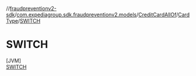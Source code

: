 //[fraudpreventionv2-sdk](../../../../../index.md)/[com.expediagroup.sdk.fraudpreventionv2.models](../../../index.md)/[CreditCardAllOf](../../index.md)/[CardType](../index.md)/[SWITCH](index.md)

# SWITCH

[JVM]\
[SWITCH](index.md)
